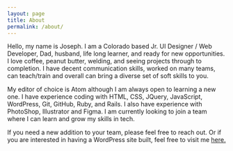 ```yaml
---
layout: page
title: About
permalink: /about/
---
```


Hello, my name is Joseph. I am a Colorado based Jr. UI Designer / Web Developer, Dad, husband, life long learner, and ready for new opportunities. I love coffee, peanut butter, welding, and seeing projects through to completion. I have decent communication skills, worked on many teams, can teach/train and overall can bring a diverse set of soft skills to you.

My editor of choice is Atom although I am always open to learning a new one. I have experience coding with HTML, CSS, JQuery, JavaScript, WordPress, Git, GitHub, Ruby, and Rails. I also have experience with PhotoShop, Illustrator and Figma. I am currently looking to join a team where I can learn and grow my skills in tech.

If you need a new addition to your team, please feel free to reach out. Or if you are interested in having a WordPress site built, feel free to visit me <a href="http://jo-romero.com/" target="_blank">here.</a>
